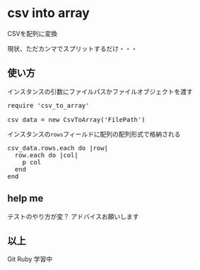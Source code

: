 ﻿# csv into array

CSVを配列に変換

現状、ただカンマでスプリットするだけ・・・

## 使い方

インスタンスの引数にファイルパスかファイルオブジェクトを渡す

<pre>
require 'csv_to_array'

csv_data = new CsvToArray('FilePath')
</pre>

インスタンスの`rows`フィールドに配列の配列形式で格納される

<pre>
csv_data.rows.each do |row|
  row.each do |col|
    p col
  end
end
</pre>

## help me

テストのやり方が変？
アドバイスお願いします

## 以上
Git Ruby 学習中
